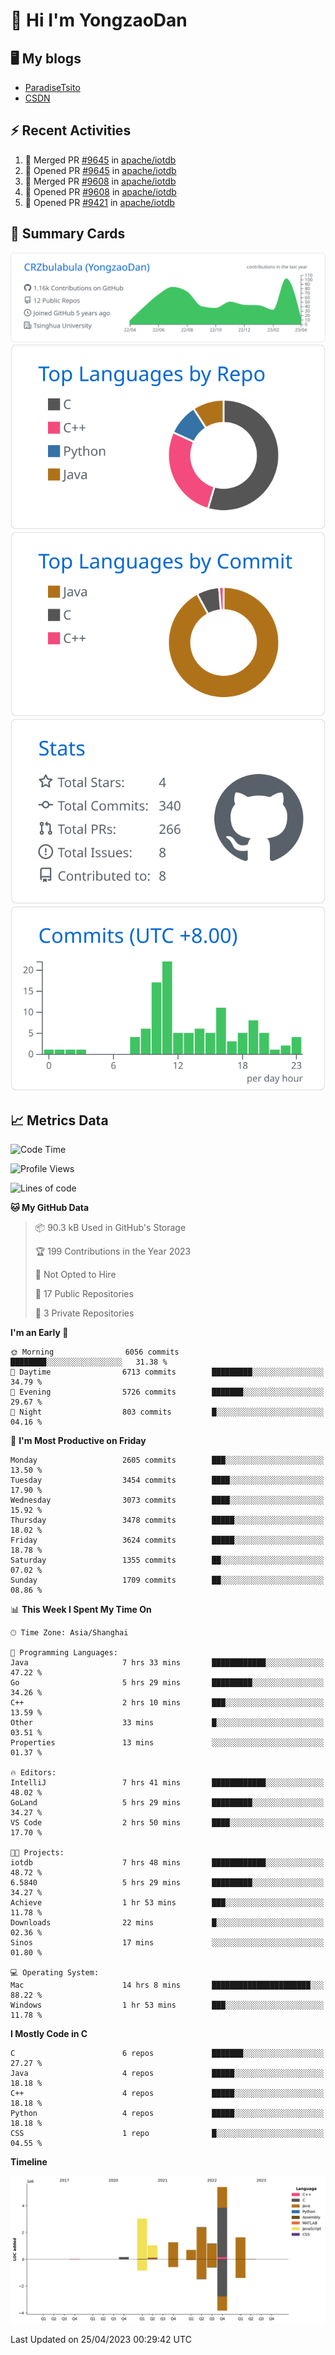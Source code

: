 # 👋 Hi I'm YongzaoDan

## 🖥 My blogs
  + [ParadiseTsito](https://www.paradisetsito.love/)
  + [CSDN](https://blog.csdn.net/CRZbulabula?type=blog)

## ⚡ Recent Activities
<!--START_SECTION:activity-->
1. 🎉 Merged PR [#9645](https://github.com/apache/iotdb/pull/9645) in [apache/iotdb](https://github.com/apache/iotdb)
2. 💪 Opened PR [#9645](https://github.com/apache/iotdb/pull/9645) in [apache/iotdb](https://github.com/apache/iotdb)
3. 🎉 Merged PR [#9608](https://github.com/apache/iotdb/pull/9608) in [apache/iotdb](https://github.com/apache/iotdb)
4. 💪 Opened PR [#9608](https://github.com/apache/iotdb/pull/9608) in [apache/iotdb](https://github.com/apache/iotdb)
5. 💪 Opened PR [#9421](https://github.com/apache/iotdb/pull/9421) in [apache/iotdb](https://github.com/apache/iotdb)
<!--END_SECTION:activity-->

## 🎑 Summary Cards

[![](https://raw.githubusercontent.com/CRZbulabula/CRZbulabula/main/profile-summary-card-output/github/0-profile-details.svg)](https://github.com/vn7n24fzkq/github-profile-summary-cards)
[![](https://raw.githubusercontent.com/CRZbulabula/CRZbulabula/main/profile-summary-card-output/github/1-repos-per-language.svg)](https://github.com/vn7n24fzkq/github-profile-summary-cards) [![](https://raw.githubusercontent.com/CRZbulabula/CRZbulabula/main/profile-summary-card-output/github/2-most-commit-language.svg)](https://github.com/vn7n24fzkq/github-profile-summary-cards)
[![](https://raw.githubusercontent.com/CRZbulabula/CRZbulabula/main/profile-summary-card-output/github/3-stats.svg)](https://github.com/vn7n24fzkq/github-profile-summary-cards) [![](https://raw.githubusercontent.com/CRZbulabula/CRZbulabula/main/profile-summary-card-output/github/4-productive-time.svg)](https://github.com/vn7n24fzkq/github-profile-summary-cards)

## 📈 Metrics Data

<!--START_SECTION:waka-->
![Code Time](http://img.shields.io/badge/Code%20Time-81%20hrs%2042%20mins-blue)

![Profile Views](http://img.shields.io/badge/Profile%20Views-0-blue)

![Lines of code](https://img.shields.io/badge/From%20Hello%20World%20I%27ve%20Written-16.7%20million%20lines%20of%20code-blue)

**🐱 My GitHub Data** 

> 📦 90.3 kB Used in GitHub's Storage 
 > 
> 🏆 199 Contributions in the Year 2023
 > 
> 🚫 Not Opted to Hire
 > 
> 📜 17 Public Repositories 
 > 
> 🔑 3 Private Repositories 
 > 
**I'm an Early 🐤** 

```text
🌞 Morning                6056 commits        ████████░░░░░░░░░░░░░░░░░   31.38 % 
🌆 Daytime                6713 commits        █████████░░░░░░░░░░░░░░░░   34.79 % 
🌃 Evening                5726 commits        ███████░░░░░░░░░░░░░░░░░░   29.67 % 
🌙 Night                  803 commits         █░░░░░░░░░░░░░░░░░░░░░░░░   04.16 % 
```
📅 **I'm Most Productive on Friday** 

```text
Monday                   2605 commits        ███░░░░░░░░░░░░░░░░░░░░░░   13.50 % 
Tuesday                  3454 commits        ████░░░░░░░░░░░░░░░░░░░░░   17.90 % 
Wednesday                3073 commits        ████░░░░░░░░░░░░░░░░░░░░░   15.92 % 
Thursday                 3478 commits        █████░░░░░░░░░░░░░░░░░░░░   18.02 % 
Friday                   3624 commits        █████░░░░░░░░░░░░░░░░░░░░   18.78 % 
Saturday                 1355 commits        ██░░░░░░░░░░░░░░░░░░░░░░░   07.02 % 
Sunday                   1709 commits        ██░░░░░░░░░░░░░░░░░░░░░░░   08.86 % 
```


📊 **This Week I Spent My Time On** 

```text
🕑︎ Time Zone: Asia/Shanghai

💬 Programming Languages: 
Java                     7 hrs 33 mins       ████████████░░░░░░░░░░░░░   47.22 % 
Go                       5 hrs 29 mins       █████████░░░░░░░░░░░░░░░░   34.26 % 
C++                      2 hrs 10 mins       ███░░░░░░░░░░░░░░░░░░░░░░   13.59 % 
Other                    33 mins             █░░░░░░░░░░░░░░░░░░░░░░░░   03.51 % 
Properties               13 mins             ░░░░░░░░░░░░░░░░░░░░░░░░░   01.37 % 

🔥 Editors: 
IntelliJ                 7 hrs 41 mins       ████████████░░░░░░░░░░░░░   48.02 % 
GoLand                   5 hrs 29 mins       █████████░░░░░░░░░░░░░░░░   34.27 % 
VS Code                  2 hrs 50 mins       ████░░░░░░░░░░░░░░░░░░░░░   17.70 % 

🐱‍💻 Projects: 
iotdb                    7 hrs 48 mins       ████████████░░░░░░░░░░░░░   48.72 % 
6.5840                   5 hrs 29 mins       █████████░░░░░░░░░░░░░░░░   34.27 % 
Achieve                  1 hr 53 mins        ███░░░░░░░░░░░░░░░░░░░░░░   11.78 % 
Downloads                22 mins             █░░░░░░░░░░░░░░░░░░░░░░░░   02.36 % 
Sinos                    17 mins             ░░░░░░░░░░░░░░░░░░░░░░░░░   01.80 % 

💻 Operating System: 
Mac                      14 hrs 8 mins       ██████████████████████░░░   88.22 % 
Windows                  1 hr 53 mins        ███░░░░░░░░░░░░░░░░░░░░░░   11.78 % 
```

**I Mostly Code in C** 

```text
C                        6 repos             ███████░░░░░░░░░░░░░░░░░░   27.27 % 
Java                     4 repos             █████░░░░░░░░░░░░░░░░░░░░   18.18 % 
C++                      4 repos             █████░░░░░░░░░░░░░░░░░░░░   18.18 % 
Python                   4 repos             █████░░░░░░░░░░░░░░░░░░░░   18.18 % 
CSS                      1 repo              █░░░░░░░░░░░░░░░░░░░░░░░░   04.55 % 
```



**Timeline**

![Lines of Code chart](https://raw.githubusercontent.com/CRZbulabula/CRZbulabula/main/assets/bar_graph.png)


 Last Updated on 25/04/2023 00:29:42 UTC
<!--END_SECTION:waka-->

